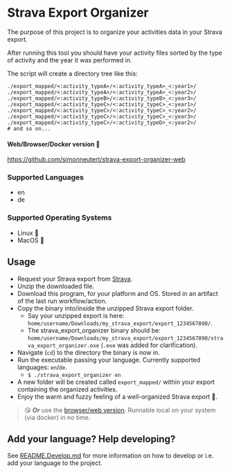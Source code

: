 # Strava Export Organizer

The purpose of this project is to organize your activities data in your Strava export.

After running this tool you should have your activity files sorted by the type of activity and the year it was performed in. 

The script will create a directory tree like this:

```text
./export_mapped/<:activity_typeA>/<:activity_typeA>_<:year1>/
./export_mapped/<:activity_typeA>/<:activity_typeA>_<:year2>/
./export_mapped/<:activity_typeB>/<:activity_typeB>_<:year3>/
./export_mapped/<:activity_typeC>/<:activity_typeC>_<:year1>/
./export_mapped/<:activity_typeC>/<:activity_typeC>_<:year2>/
./export_mapped/<:activity_typeC>/<:activity_typeC>_<:year3>/
./export_mapped/<:activity_typeC>/<:activity_typeD>_<:year2>/
# and so on...
```

#### Web/Browser/Docker version 🚀

https://github.com/simonneutert/strava-export-organizer-web

### Supported Languages

- en
- de

### Supported Operating Systems

- Linux 🐧
- MacOS 🍎

## Usage

- Request your Strava export from [Strava](https://www.strava.com/).
- Unzip the downloaded file.
- Download this program, for your platform and OS. Stored in an artifact of the last run workflow/action.
- Copy the binary into/inside the unzipped Strava export folder.
  - Say your unzipped export is here: `home/username/Downloads/my_strava_export/export_1234567890/`.
  - The strava_export_organizer binary should be: 
    `home/username/Downloads/my_strava_export/export_1234567890/strava_export_organizer.exe`
    (`.exe` was added for clarification).
- Navigate (`cd`) to the directory the binary is now in.
- Run the executable passing your language. Currently supported languages: `en`/`de`.
  - `$ ./strava_export_organizer en`
- A new folder will be created called `export_mapped/` within your export containing the organized activities.
- Enjoy the warm and fuzzy feeling of a well-organized Strava export 🧘.

> 😘 _**Or**_ use the [browser/web version](https://github.com/simonneutert/strava-export-organizer-web). Runnable local on your system (via docker) in no time.

## Add your language? Help developing?

See [README.Develop.md](./README.Develop.md) for more information on how to develop or i.e. add your language to the project.
